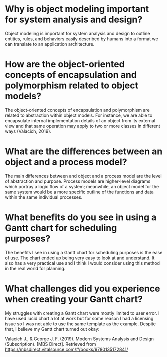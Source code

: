 # Why is object modeling important for system analysis and design?
Object modeling is important for system analysis and design to outline entities, rules, and behaviors easily described by humans into a format we can translate to an application architecture.

# How are the object-oriented concepts of encapsulation and polymorphism related to object models?
The object-oriented concepts of encapsulation and polymorphism are related to abstraction within object models.  For instance, we are able to encapsulate internal implementation details of an object from its external view and that same operation may apply to two or more classes in different ways (Valacich, 2019).

# What are the differences between an object and a process model?
The main differences between and object and a process model are the level of abstraction and purpose.  Process models are higher-level diagrams which portray a logic flow of a system; meanwhile, an object model for the same system would be a more specific outline of the functions and data within the same individual processes.

# What benefits do you see in using a Gantt chart for scheduling purposes?
The benefits I see in using a Gantt chart for scheduling purposes is the ease of use.  The chart ended up being very easy to look at and understand.  It also has a very practical use and I think I would consider using this method in the real world for planning.

# What challenges did you experience when creating your Gantt chart?
My struggles with creating a Gantt chart were mostly limited to user error.  I have used lucid chart a lot at work but for some reason I had a licensing issue so I was not able to use the same template as the example.  Despite that, I believe my Gantt chart turned out okay:

Valacich J., & George J. F. (2019). Modern Systems Analysis and Design (Subscription). [MBS Direct]. Retrieved from https://mbsdirect.vitalsource.com/#/books/9780135172841/
